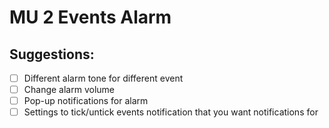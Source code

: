 # MU 2 Events Alarm

## Suggestions:
- [ ] Different alarm tone for different event
- [ ] Change alarm volume
- [ ] Pop-up notifications for alarm
- [ ] Settings to tick/untick events notification that you want notifications for
